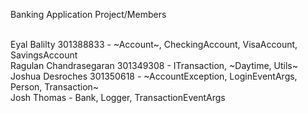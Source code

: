 Banking Application Project/Members

<br/>Eyal Balilty 301388833 - ~Account~, CheckingAccount, VisaAccount, SavingsAccount
<br/>Ragulan Chandrasegaran 301349308 - ITransaction, ~Daytime, Utils~
<br/>Joshua Desroches 301350618 - ~AccountException, LoginEventArgs, Person, Transaction~
<br/>Josh Thomas - Bank, Logger, TransactionEventArgs
